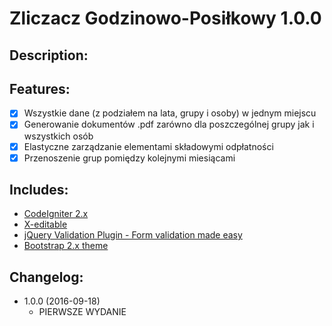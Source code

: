 # Zliczacz Godzinowo-Posiłkowy 1.0.0

## Description:

## Features:
* [x] Wszystkie dane (z podziałem na lata, grupy i osoby) w jednym miejscu
* [x] Generowanie dokumentów .pdf zarówno dla poszczególnej grupy jak i wszystkich osób
* [x] Elastyczne zarządzanie elementami składowymi odpłatności
* [x] Przenoszenie grup pomiędzy kolejnymi miesiącami

## Includes:

* [CodeIgniter 2.x](https://github.com/bcit-ci/CodeIgniter)
* [X-editable](https://github.com/vitalets/x-editable)
* [jQuery Validation Plugin - Form validation made easy](https://github.com/jquery-validation/jquery-validation)
* [Bootstrap 2.x theme](https://getbootstrap.com/)

## Changelog:
* 1.0.0 (2016-09-18)
  * PIERWSZE WYDANIE
